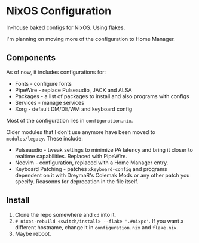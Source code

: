 # NixOS Configuration

In-house baked configs for NixOS. Using flakes.

I'm planning on moving more of the configuration to Home Manager.

## Components

As of now, it includes configurations for:

- Fonts - configure fonts
- PipeWire - replace Pulseaudio, JACK and ALSA
- Packages - a list of packages to install and also programs with configs
- Services - manage services
- Xorg - default DM/DE/WM and keyboard config

Most of the configuration lies in `configuration.nix`.

Older modules that I don't use anymore have been moved to `modules/legacy`.
These include:

- Pulseaudio - tweak settings to minimize PA latency and bring it closer to
  realtime capabilities. Replaced with PipeWire.
- Neovim - configuration, replaced with a Home Manager entry.
- Keyboard Patching - patches `xkeyboard-config` and programs dependent on it
  with DreymaR's Colemak Mods or any other patch you specify. Reasonns for
  deprecation in the file itself.

## Install

1. Clone the repo somewhere and `cd` into it.
2. `# nixos-rebuild <switch/install> --flake '.#nixpc'`. If you want a different hostname, change it in `configuration.nix` and `flake.nix`.
3. Maybe reboot.
